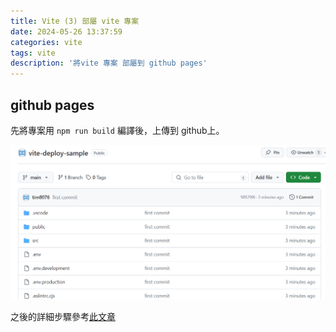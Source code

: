 ```yaml
---
title: Vite (3) 部屬 vite 專案
date: 2024-05-26 13:37:59
categories: vite
tags: vite
description: '將vite 專案 部屬到 github pages'
---
```


## github pages

先將專案用 `npm run build` 編譯後，上傳到 github上。

![](../images/vite-11.png)

之後的詳細步驟參考[此文章](https://dev.to/dwtoledo/deploying-a-vite-app-on-github-pages-using-github-actions-with-github-secrets-1hn0)


